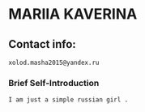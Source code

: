 # MARIIA KAVERINA

## Contact info:
    xolod.masha2015@yandex.ru

### Brief Self-Introduction
    I am just a simple russian girl .